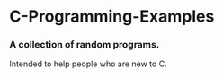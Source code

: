 # C-Programming-Examples

### A collection of random programs.
Intended to help people who are new to C.
